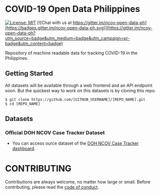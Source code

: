 # COVID-19 Open Data Philippines

[![License: MIT](https://img.shields.io/badge/License-MIT-blue.svg)](https://raw.githubusercontent.com/altcoder/ncov-open-data-ph/master/LICENSE)
[![Chat with us at https://gitter.im/ncov-open-data-ph](https://badges.gitter.im/ncov-open-data-ph.svg)](https://gitter.im/ncov-open-data-ph?utm_source=badge&utm_medium=badge&utm_campaign=pr-badge&utm_content=badge)

Repository of machine readable data for tracking COVID-19 in the Philippines.

## Getting Started

All datasets will be available through a web frontend and an API endpoint soon.
But the quickest way to work on this datasets is by cloning this repo.

```
$ git clone https://github.com/[GITHUB_USERNAME]/[REPO_NAME].git
$ cd [REPO_NAME]
```

## Datasets

### Official DOH NCOV Case Tracker Dataset 
- You can access ource dataset of the [DOH NCOV Case Tracker dashboard](https://ncovtracker.doh.gov.ph/). 

# CONTRIBUTING

Contributions are always welcome, no matter how large or small. Before contributing,
please read the [code of conduct](.github/CODE_OF_CONDUCT.md).

